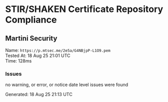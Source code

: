 # STIR/SHAKEN Certificate Repository Compliance

## Martini Security

Name: `https://p.mtsec.me/2e5a/G4NBjpP-L1O9.pem`\
Tested At: 18 Aug 25 21:01 UTC\
Time: 128ms

### Issues

no warning, or error, or notice date level issues were found

Generated: 18 Aug 25 21:13 UTC